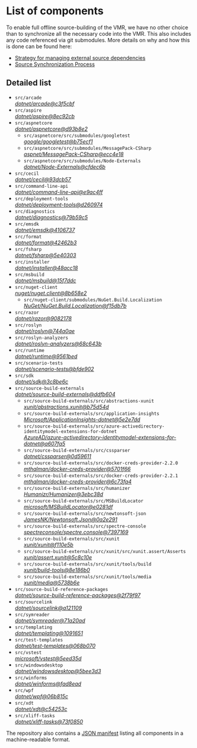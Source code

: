 ﻿# List of components

To enable full offline source-building of the VMR, we have no other choice than to synchronize all the necessary code into the VMR. This also includes any code referenced via git submodules. More details on why and how this is done can be found here:
- [Strategy for managing external source dependencies](src/arcade/Documentation/UnifiedBuild/VMR-Strategy-For-External-Source.md)
- [Source Synchronization Process](src/arcade/Documentation/UnifiedBuild/VMR-Design-And-Operation.md#source-synchronization-process)

## Detailed list

<!-- component list beginning -->
- `src/arcade`  
*[dotnet/arcade@c3f5cbf](https://github.com/dotnet/arcade/tree/c3f5cbfb2829795294f5c2d9fa5a0522f47e91fb)*
- `src/aspire`  
*[dotnet/aspire@8ec92cb](https://github.com/dotnet/aspire/tree/8ec92cbc5fbcba7a677fb52aaa4b0118f1ed17f4)*
- `src/aspnetcore`  
*[dotnet/aspnetcore@d93b8e2](https://github.com/dotnet/aspnetcore/tree/d93b8e28b53f7c5d5cf6722facaef6012efa32b2)*
    - `src/aspnetcore/src/submodules/googletest`  
    *[google/googletest@b75ecf1](https://github.com/google/googletest/tree/b75ecf1bed2fcd416b66c86cb6fe79122abf132e)*
    - `src/aspnetcore/src/submodules/MessagePack-CSharp`  
    *[aspnet/MessagePack-CSharp@ecc4e18](https://github.com/aspnet/MessagePack-CSharp/tree/ecc4e18ad7a0c7db51cd7e3d2997a291ed01444d)*
    - `src/aspnetcore/src/submodules/Node-Externals`  
    *[dotnet/Node-Externals@cfdec6b](https://github.com/dotnet/Node-Externals/tree/cfdec6b554a93bba6e6158273436383853c1f646)*
- `src/cecil`  
*[dotnet/cecil@93dcb57](https://github.com/dotnet/cecil/tree/93dcb576e191a965008eae9b622527436653873f)*
- `src/command-line-api`  
*[dotnet/command-line-api@e9ac4ff](https://github.com/dotnet/command-line-api/tree/e9ac4ff4293cf853f3d07eb9e747aef27f5be965)*
- `src/deployment-tools`  
*[dotnet/deployment-tools@d260974](https://github.com/dotnet/deployment-tools/tree/d260974045322b57853c0b1625123cf92b330574)*
- `src/diagnostics`  
*[dotnet/diagnostics@79b59c5](https://github.com/dotnet/diagnostics/tree/79b59c505405b9bee1d62dfa73dfb9750b2d4376)*
- `src/emsdk`  
*[dotnet/emsdk@4106737](https://github.com/dotnet/emsdk/tree/4106737f31432e0408d3afd95bf242233daf48a6)*
- `src/format`  
*[dotnet/format@42462b3](https://github.com/dotnet/format/tree/42462b3946db3f6cad8604b9f8c2d27d1a55257b)*
- `src/fsharp`  
*[dotnet/fsharp@5e40303](https://github.com/dotnet/fsharp/tree/5e40303518d76a13e9ace08190adb9243ba6ed56)*
- `src/installer`  
*[dotnet/installer@48acc18](https://github.com/dotnet/installer/tree/48acc18db18df4b5ffe6543dcb2ba0c2411bc230)*
- `src/msbuild`  
*[dotnet/msbuild@15f7ddc](https://github.com/dotnet/msbuild/tree/15f7ddcaafa6622447fa69c1785ab7b3d1183719)*
- `src/nuget-client`  
*[nuget/nuget.client@8b658e2](https://github.com/nuget/nuget.client/tree/8b658e2eee6391936887b9fd1b39f7918d16a9cb)*
    - `src/nuget-client/submodules/NuGet.Build.Localization`  
    *[NuGet/NuGet.Build.Localization@f15db7b](https://github.com/NuGet/NuGet.Build.Localization/tree/f15db7b7c6f5affbea268632ef8333d2687c8031)*
- `src/razor`  
*[dotnet/razor@9082178](https://github.com/dotnet/razor/tree/90821780eb485a66734f1d68a40a047d55345a39)*
- `src/roslyn`  
*[dotnet/roslyn@744a0ae](https://github.com/dotnet/roslyn/tree/744a0ae8691c5c463f63e9936b7d56592c0ed57c)*
- `src/roslyn-analyzers`  
*[dotnet/roslyn-analyzers@68c643b](https://github.com/dotnet/roslyn-analyzers/tree/68c643b4667c6808bd21910ef32f7e2f7bd776c5)*
- `src/runtime`  
*[dotnet/runtime@9561bed](https://github.com/dotnet/runtime/tree/9561bedea638f59bd42b9075f04c17a91eb4f72f)*
- `src/scenario-tests`  
*[dotnet/scenario-tests@bfde902](https://github.com/dotnet/scenario-tests/tree/bfde902a10d7b672f4fc7e844198ede405dbb9c6)*
- `src/sdk`  
*[dotnet/sdk@3c8be6c](https://github.com/dotnet/sdk/tree/3c8be6c66d5903936c6ae16fcc065aed21bbea5c)*
- `src/source-build-externals`  
*[dotnet/source-build-externals@ddfb604](https://github.com/dotnet/source-build-externals/tree/ddfb60463c966af55fd0e222c2266170e83d1324)*
    - `src/source-build-externals/src/abstractions-xunit`  
    *[xunit/abstractions.xunit@b75d54d](https://github.com/xunit/abstractions.xunit/tree/b75d54d73b141709f805c2001b16f3dd4d71539d)*
    - `src/source-build-externals/src/application-insights`  
    *[Microsoft/ApplicationInsights-dotnet@5e2e7dd](https://github.com/Microsoft/ApplicationInsights-dotnet/tree/5e2e7ddda961ec0e16a75b1ae0a37f6a13c777f5)*
    - `src/source-build-externals/src/azure-activedirectory-identitymodel-extensions-for-dotnet`  
    *[AzureAD/azure-activedirectory-identitymodel-extensions-for-dotnet@a607fa5](https://github.com/AzureAD/azure-activedirectory-identitymodel-extensions-for-dotnet/tree/a607fa5e0005a6178cf1d2fed4fa0f8179cdb186)*
    - `src/source-build-externals/src/cssparser`  
    *[dotnet/cssparser@0d59611](https://github.com/dotnet/cssparser/tree/0d59611784841735a7778a67aa6e9d8d000c861f)*
    - `src/source-build-externals/src/docker-creds-provider-2.2.0`  
    *[mthalman/docker-creds-provider@5701f66](https://github.com/mthalman/docker-creds-provider/tree/5701f6667c1fbd805684857baaa860383bbdfed7)*
    - `src/source-build-externals/src/docker-creds-provider-2.2.1`  
    *[mthalman/docker-creds-provider@6c73fa4](https://github.com/mthalman/docker-creds-provider/tree/6c73fa4784795ae07f49305a057abf5c473d2adb)*
    - `src/source-build-externals/src/humanizer`  
    *[Humanizr/Humanizer@3ebc38d](https://github.com/Humanizr/Humanizer/tree/3ebc38de585fc641a04b0e78ed69468453b0f8a1)*
    - `src/source-build-externals/src/MSBuildLocator`  
    *[microsoft/MSBuildLocator@e0281df](https://github.com/microsoft/MSBuildLocator/tree/e0281df33274ac3c3e22acc9b07dcb4b31d57dc0)*
    - `src/source-build-externals/src/newtonsoft-json`  
    *[JamesNK/Newtonsoft.Json@0a2e291](https://github.com/JamesNK/Newtonsoft.Json/tree/0a2e291c0d9c0c7675d445703e51750363a549ef)*
    - `src/source-build-externals/src/spectre-console`  
    *[spectreconsole/spectre.console@7397169](https://github.com/spectreconsole/spectre.console/tree/7397169a2757dc3657598bdea4ac222c0f283425)*
    - `src/source-build-externals/src/xunit`  
    *[xunit/xunit@f110e5b](https://github.com/xunit/xunit/tree/f110e5bee5dfd4c08339587c9c3df9292fcb597c)*
    - `src/source-build-externals/src/xunit/src/xunit.assert/Asserts`  
    *[xunit/assert.xunit@5c8c10e](https://github.com/xunit/assert.xunit/tree/5c8c10e085eb42f39f2fe0b40c94bf56649eb0a4)*
    - `src/source-build-externals/src/xunit/tools/build`  
    *[xunit/build-tools@8e186b0](https://github.com/xunit/build-tools/tree/8e186b0f8e398796e75453f3f18952b06d29fdfd)*
    - `src/source-build-externals/src/xunit/tools/media`  
    *[xunit/media@5738b6e](https://github.com/xunit/media/tree/5738b6e86f08e0389c4392b939c20e3eca2d9822)*
- `src/source-build-reference-packages`  
*[dotnet/source-build-reference-packages@2f79f97](https://github.com/dotnet/source-build-reference-packages/tree/2f79f97b7a6a0cf2ca3297a8fa526e6f4ea98ce2)*
- `src/sourcelink`  
*[dotnet/sourcelink@a121109](https://github.com/dotnet/sourcelink/tree/a12110929d43888e7a97349961e360d84c623cea)*
- `src/symreader`  
*[dotnet/symreader@71a20ad](https://github.com/dotnet/symreader/tree/71a20ad4aaedc284ef2d9a7302f5d2ec4df7dca3)*
- `src/templating`  
*[dotnet/templating@1091651](https://github.com/dotnet/templating/tree/109165196c3cfbd263f0e510e52b9e3d77805089)*
- `src/test-templates`  
*[dotnet/test-templates@068b070](https://github.com/dotnet/test-templates/tree/068b070bc5ce0add1328253d63f0f960f66a7e44)*
- `src/vstest`  
*[microsoft/vstest@5eed35d](https://github.com/microsoft/vstest/tree/5eed35d4a9a2e1b688eb86c5e4171e370a561b2a)*
- `src/windowsdesktop`  
*[dotnet/windowsdesktop@5bee3d3](https://github.com/dotnet/windowsdesktop/tree/5bee3d319e61624015f18b0a4d282fd474e9c9b4)*
- `src/winforms`  
*[dotnet/winforms@fad8ead](https://github.com/dotnet/winforms/tree/fad8ead656f72043b67ae5aa2f983ad448daa00d)*
- `src/wpf`  
*[dotnet/wpf@06b815c](https://github.com/dotnet/wpf/tree/06b815c6811987d20ba4682afe2bf4e8a8b5184c)*
- `src/xdt`  
*[dotnet/xdt@c54253c](https://github.com/dotnet/xdt/tree/c54253c7c4413357772589c6c243b12ba4e7c595)*
- `src/xliff-tasks`  
*[dotnet/xliff-tasks@73f0850](https://github.com/dotnet/xliff-tasks/tree/73f0850939d96131c28cf6ea6ee5aacb4da0083a)*
<!-- component list end -->

The repository also contains a [JSON manifest](https://github.com/dotnet/dotnet/blob/main/src/source-manifest.json) listing all components in a machine-readable format.
